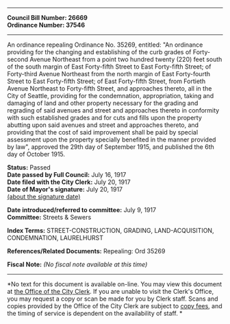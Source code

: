* * * * *  
  
**Council Bill Number: [](#h0)[](#h2)26669**   
**Ordinance Number: 37546**  
  
* * * * *  
  
An ordinance repealing Ordinance No. 35269, entitled: "An ordinance providing for the changing and establishing of the curb grades of Forty-second Avenue Northeast from a point two hundred twenty (220) feet south of the south margin of East Forty-fifth Street to East Forty-fifth Street; of Forty-third Avenue Northeast from the north margin of East Forty-fourth Street to East Forty-fifth Street; of East Forty-fifth Street, from Fortieth Avenue Northeast to Forty-fifth Street, and approaches thereto, all in the City of Seattle, providing for the condemnation, appropriation, taking and damaging of land and other property necessary for the grading and regrading of said avenues and street and approaches thereto in conformity with such established grades and for cuts and fills upon the property abutting upon said avenues and street and approaches thereto, and providing that the cost of said improvement shall be paid by special assessment upon the property specially benefited in the manner provided by law", approved the 29th day of September 1915, and published the 6th day of October 1915.  
  
**Status:** Passed   
**Date passed by Full Council:** July 16, 1917   
**Date filed with the City Clerk:** July 20, 1917   
**Date of Mayor's signature:** July 20, 1917   
[(about the signature date)](/~public/approvaldate.htm)   
  
  
**Date introduced/referred to committee:** July 9, 1917   
**Committee:** Streets & Sewers   
  
**Index Terms:** STREET-CONSTRUCTION, GRADING, LAND-ACQUISITION, CONDEMNATION, LAURELHURST  
  
**References/Related Documents:** Repealing: Ord 35269  
  
**Fiscal Note:** *(No fiscal note available at this time)*  
  
* * * * *  
  
*No text for this document is available on-line. You may view this document at [the Office of the City Clerk](http://www.seattle.gov/leg/clerk/contactUs.htm). If you are unable to visit the Clerk's Office, you may request a copy or scan be made for you by Clerk staff. Scans and copies provided by the Office of the City Clerk are subject to [copy fees](http://clerk.seattle.gov/~public/clerkfees.htm), and the timing of service is dependent on the availability of staff. *  
  
  
